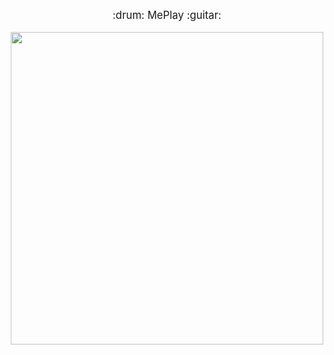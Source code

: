                                                      
 <p align="center" style= "ont-family: 'Courier New', Courier, monospace;
    font-size: larger; "> :drum: MePlay :guitar:</p>

<p align="center">
  <img width="500" height="500" src="https://user-images.githubusercontent.com/85625481/206189725-de5a7101-91c1-4f9f-9b0a-5ec9df6e9f4c.png">
</p>
               
